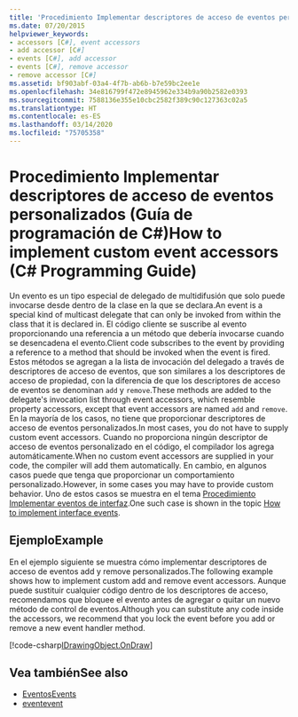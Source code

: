 ```yaml
---
title: 'Procedimiento Implementar descriptores de acceso de eventos personalizados: Guía de programación de C#'
ms.date: 07/20/2015
helpviewer_keywords:
- accessors [C#], event accessors
- add accessor [C#]
- events [C#], add accessor
- events [C#], remove accessor
- remove accessor [C#]
ms.assetid: bf903abf-03a4-4f7b-ab6b-b7e59bc2ee1e
ms.openlocfilehash: 34e816799f472e8945962e334b9a90b2582e0393
ms.sourcegitcommit: 7588136e355e10cbc2582f389c90c127363c02a5
ms.translationtype: HT
ms.contentlocale: es-ES
ms.lasthandoff: 03/14/2020
ms.locfileid: "75705358"
---
```

# <a name="how-to-implement-custom-event-accessors-c-programming-guide"></a><span data-ttu-id="6ff73-102">Procedimiento Implementar descriptores de acceso de eventos personalizados (Guía de programación de C#)</span><span class="sxs-lookup"><span data-stu-id="6ff73-102">How to implement custom event accessors (C# Programming Guide)</span></span>
<span data-ttu-id="6ff73-103">Un evento es un tipo especial de delegado de multidifusión que solo puede invocarse desde dentro de la clase en la que se declara.</span><span class="sxs-lookup"><span data-stu-id="6ff73-103">An event is a special kind of multicast delegate that can only be invoked from within the class that  it is declared in.</span></span> <span data-ttu-id="6ff73-104">El código cliente se suscribe al evento proporcionando una referencia a un método que debería invocarse cuando se desencadena el evento.</span><span class="sxs-lookup"><span data-stu-id="6ff73-104">Client code subscribes to the event by providing a reference to a method that should be invoked when the event is fired.</span></span> <span data-ttu-id="6ff73-105">Estos métodos se agregan a la lista de invocación del delegado a través de descriptores de acceso de eventos, que son similares a los descriptores de acceso de propiedad, con la diferencia de que los descriptores de acceso de eventos se denominan `add` y `remove`.</span><span class="sxs-lookup"><span data-stu-id="6ff73-105">These methods are added to the delegate's invocation list through event accessors, which resemble property accessors, except that event accessors are named `add` and `remove`.</span></span> <span data-ttu-id="6ff73-106">En la mayoría de los casos, no tiene que proporcionar descriptores de acceso de eventos personalizados.</span><span class="sxs-lookup"><span data-stu-id="6ff73-106">In most cases, you do not have to supply custom event accessors.</span></span> <span data-ttu-id="6ff73-107">Cuando no proporciona ningún descriptor de acceso de eventos personalizado en el código, el compilador los agrega automáticamente.</span><span class="sxs-lookup"><span data-stu-id="6ff73-107">When no custom event accessors are supplied in your code, the compiler will add them automatically.</span></span> <span data-ttu-id="6ff73-108">En cambio, en algunos casos puede que tenga que proporcionar un comportamiento personalizado.</span><span class="sxs-lookup"><span data-stu-id="6ff73-108">However, in some cases you may have to provide custom behavior.</span></span> <span data-ttu-id="6ff73-109">Uno de estos casos se muestra en el tema [Procedimiento Implementar eventos de interfaz](./how-to-implement-interface-events.md).</span><span class="sxs-lookup"><span data-stu-id="6ff73-109">One such case is shown in the topic [How to implement interface events](./how-to-implement-interface-events.md).</span></span>
  
## <a name="example"></a><span data-ttu-id="6ff73-110">Ejemplo</span><span class="sxs-lookup"><span data-stu-id="6ff73-110">Example</span></span>  
 <span data-ttu-id="6ff73-111">En el ejemplo siguiente se muestra cómo implementar descriptores de acceso de eventos add y remove personalizados.</span><span class="sxs-lookup"><span data-stu-id="6ff73-111">The following example shows how to implement custom add and remove event accessors.</span></span> <span data-ttu-id="6ff73-112">Aunque puede sustituir cualquier código dentro de los descriptores de acceso, recomendamos que bloquee el evento antes de agregar o quitar un nuevo método de control de eventos.</span><span class="sxs-lookup"><span data-stu-id="6ff73-112">Although you can substitute any code inside the accessors, we recommend that you lock the event before you add or remove a new event handler method.</span></span>  
  
[!code-csharp[IDrawingObject.OnDraw](~/samples/snippets/csharp/VS_Snippets_VBCSharp/csProgGuideEvents/CS/Events.cs#IDrawingObjectOnDraw)]  
  
## <a name="see-also"></a><span data-ttu-id="6ff73-113">Vea también</span><span class="sxs-lookup"><span data-stu-id="6ff73-113">See also</span></span>

- [<span data-ttu-id="6ff73-114">Eventos</span><span class="sxs-lookup"><span data-stu-id="6ff73-114">Events</span></span>](./index.md)
- [<span data-ttu-id="6ff73-115">event</span><span class="sxs-lookup"><span data-stu-id="6ff73-115">event</span></span>](../../language-reference/keywords/event.md)
